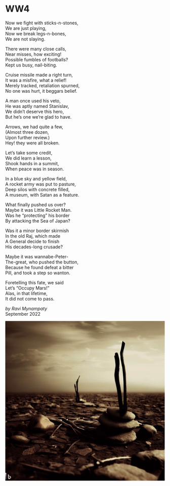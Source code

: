 # WW4

Now we fight with sticks-n-stones,   
We are just playing,  
Now we break legs-n-bones,  
We are not slaying.  

There were many close calls,  
Near misses, how exciting!   
Possible fumbles of footballs?  
Kept us busy, nail-biting.  

Cruise missile made a right turn,  
It was a misfire, what a relief!  
Merely tracked, retaliation spurned,  
No one was hurt, it beggars belief.   

A man once used his veto,  
He was aptly named Stanislav,  
We didn’t deserve this hero,  
But he’s one we’re glad to have.  

Arrows, we had quite a few,  
(Almost three dozen,  
Upon further review.)  
Hey! they were all broken.  

Let’s take some credit,  
We did learn a lesson,  
Shook hands in a summit,  
When peace was in season.   

In a blue sky and yellow field,  
A rocket army was put to pasture,  
Deep silos with concrete filled,  
A museum, with Satan as a feature.  

What finally pushed us over?  
Maybe it was Little Rocket Man.  
Was he “protecting” his border  
By attacking the Sea of Japan?  

Was it a minor border skirmish  
 In the old Raj, which made  
A General decide to finish   
His decades-long crusade?  

Maybe it was wannabe-Peter-  
The-great, who pushed the button,  
Because he found defeat a bitter  
Pill, and took a step so wanton.   

Foretelling this fate, we said  
Let’s “Occupy Mars!”  
Alas, in that lifetime,  
It did not come to pass.  

_by Ravi Mynampaty_  
September 2022

![Image of sticks and stones.](assets/images/stones8.jpeg)
